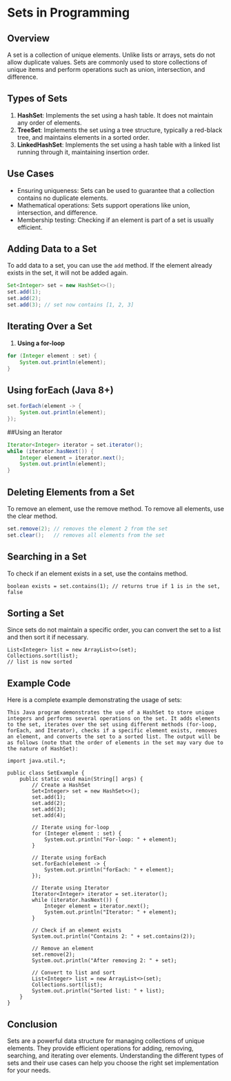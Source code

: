 # Sets in Programming

## Overview
A set is a collection of unique elements. Unlike lists or arrays, sets do not allow duplicate values. Sets are commonly used to store collections of unique items and perform operations such as union, intersection, and difference.

## Types of Sets
1. **HashSet**: Implements the set using a hash table. It does not maintain any order of elements.
2. **TreeSet**: Implements the set using a tree structure, typically a red-black tree, and maintains elements in a sorted order.
3. **LinkedHashSet**: Implements the set using a hash table with a linked list running through it, maintaining insertion order.

## Use Cases
- Ensuring uniqueness: Sets can be used to guarantee that a collection contains no duplicate elements.
- Mathematical operations: Sets support operations like union, intersection, and difference.
- Membership testing: Checking if an element is part of a set is usually efficient.

## Adding Data to a Set
To add data to a set, you can use the `add` method. If the element already exists in the set, it will not be added again.

```java
Set<Integer> set = new HashSet<>();
set.add(1);
set.add(2);
set.add(3); // set now contains [1, 2, 3]

```

## Iterating Over a Set
1. **Using a for-loop**

```java
for (Integer element : set) {
    System.out.println(element);
}

```

## Using forEach (Java 8+)

```Java
set.forEach(element -> {
    System.out.println(element);
});

```

##Using an Iterator

```Java
Iterator<Integer> iterator = set.iterator();
while (iterator.hasNext()) {
    Integer element = iterator.next();
    System.out.println(element);
}

```

## Deleting Elements from a Set
   To remove an element, use the remove method. To remove all elements, use the clear method.

```Java
set.remove(2); // removes the element 2 from the set
set.clear();   // removes all elements from the set

```

## Searching in a Set
   To check if an element exists in a set, use the contains method.

```
boolean exists = set.contains(1); // returns true if 1 is in the set, false

```

## Sorting a Set
   Since sets do not maintain a specific order, you can convert the set to a list and then sort it if necessary.

```
List<Integer> list = new ArrayList<>(set);
Collections.sort(list);
// list is now sorted

```

## Example Code

  Here is a complete example demonstrating the usage of sets:


```
This Java program demonstrates the use of a HashSet to store unique integers and performs several operations on the set. It adds elements to the set, iterates over the set using different methods (for-loop, forEach, and Iterator), checks if a specific element exists, removes an element, and converts the set to a sorted list. The output will be as follows (note that the order of elements in the set may vary due to the nature of HashSet):

```

```
import java.util.*;

public class SetExample {
    public static void main(String[] args) {
        // Create a HashSet
        Set<Integer> set = new HashSet<>();
        set.add(1);
        set.add(2);
        set.add(3);
        set.add(4);

        // Iterate using for-loop
        for (Integer element : set) {
            System.out.println("For-loop: " + element);
        }

        // Iterate using forEach
        set.forEach(element -> {
            System.out.println("forEach: " + element);
        });

        // Iterate using Iterator
        Iterator<Integer> iterator = set.iterator();
        while (iterator.hasNext()) {
            Integer element = iterator.next();
            System.out.println("Iterator: " + element);
        }

        // Check if an element exists
        System.out.println("Contains 2: " + set.contains(2));

        // Remove an element
        set.remove(2);
        System.out.println("After removing 2: " + set);

        // Convert to list and sort
        List<Integer> list = new ArrayList<>(set);
        Collections.sort(list);
        System.out.println("Sorted list: " + list);
    }
}

```

## Conclusion
   Sets are a powerful data structure for managing collections of unique elements. They provide efficient operations for adding, removing, searching, and iterating over elements. Understanding the different types of sets and their use cases can help you choose the right set implementation for your needs.